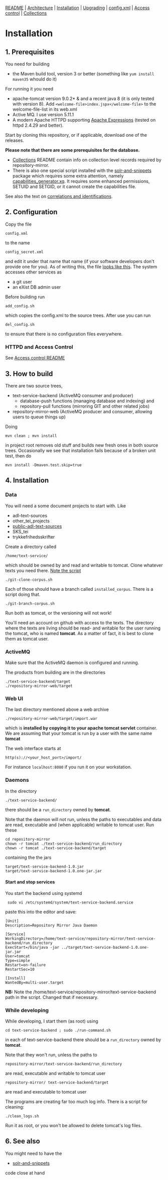 [README](README.md) | [Architecture](ARCHITECTURE.md) | [Installation](INSTALL.md) | [Upgrading](UPGRADE.md) | [config.xml](CONFIG.md) | [Access control](./htaccess/README.md) | [Collections](./collections/README.md)

# Installation


## 1. Prerequisites

You need for building

* the Maven build tool, version 3 or better (something like ```yum install maven35``` whould do it)

For running it you need

* apache-tomcat version 9.0.2* & and a recent java 8 (it is only tested with version 8). Add ```<welcome-file>index.jspx</welcome-file>``` to the welcome-file-list in its web.xml
* Active MQ. I use version 5.11.1
* A modern Apache HTTPD supporting [Apache Expressions](https://httpd.apache.org/docs/2.4/expr.html) (tested on httpd 2.4.29 and better).

Start by cloning this repository, or if applicable, download one of the releases.

**Please note that there are some prerequisites for the database.**

* [Collections](./collections/README.md) README contain info on collection level records required by repository-mirror. 
* There is also one special script installed with the [solr-and-snippets](https://github.com/Det-Kongelige-Bibliotek/solr-and-snippets) package which requires some extra attention, namely [capabilities_generator.xq](https://github.com/Det-Kongelige-Bibliotek/solr-and-snippets/blob/master/exporters/common/capabilities_generator.xq). It requires some enhanced permissions, SETUID and SETGID, or it cannot create the capabilities file.

See also the text on [correlations and identifications](https://github.com/Det-Kongelige-Bibliotek/solr-and-snippets/blob/master/correlations-and-identifications.md#correlations).



## 2. Configuration

Copy the file

```
config.xml
```

to the name

```
config_secret.xml
```

and edit it under that name that name (if your software developers
don't provide one for you). As of writing this, the file [looks like
this](CONFIG.md). The system accesses other services as

* a git user
* an eXist DB admin user

Before building run 

```
add_config.sh
```

which copies the config.xml to the source trees. After use you can run 

```
del_config.sh
```

to ensure that there is no configuration files everywhere.

### HTTPD and Access Control

See [Access control README](htaccess/README.md)

## 3. How to build

There are two source trees,

* text-service-backend (ActiveMQ consumer and producer)
     * database-push functions (managing database and indexing) and
	 * repository-pull functions (mirroring GIT and other related jobs)
* repository-mirror-web (ActiveMQ producer and consumer, allowing users to queue things up)

Doing

```
mvn clean ; mvn install
```

in project root removes old stuff and builds new fresh ones in both
source trees. Occasionally we see that installation fails
because of a broken unit test, then do

```
mvn install -Dmaven.test.skip=true
```

## 4. Installation

### Data

You will need a some document projects to start with. Like

* adl-text-sources
* other_tei_projects
* [public-adl-text-sources](https://github.com/Det-Kongelige-Bibliotek/public-adl-text-sources)
* SKS_tei
* trykkefrihedsskrifter

Create a directory called

```
/home/text-service/
```

which should be owned by and read and writable to tomcat. Clone
whatever texts you need there. [Note the script](./git-clone-corpus.sh)

```
./git-clone-corpus.sh
```

Each of those should have a branch called ```installed_corpus```. There is a script doing that.

```
./git-branch-corpus.sh
```

Run both as tomcat, or the versioning will not work!

You'll need an account on github with access to the texts. The
directory where the texts are living should be read- and writable for
the user running the tomcat, who is named __tomcat__. As a matter of
fact, it is best to clone them as tomcat user.

### ActiveMQ

Make sure that the ActiveMQ daemon is configured and running. 

The products from building are in the directories

```
./text-service-backend/target
./repository-mirror-web/target
```

### Web UI

The last directory mentioned above a web archive

```
./repository-mirror-web/target/import.war
```

which is **installed by copying it to your apache tomcat servlet**
container. We are assuming that your tomcat is run by a user with the
same name __tomcat__

The web interface starts at 

```
http(s)://<your_host_port>/import/
```

For instance ```localhost:8080``` if you run it on your workstation.

### Daemons

In the directory

```
./text-service-backend/
```

there should be a ```run_directory``` owned by __tomcat__.

Note that the daemon will not run, unless the paths to executables
and data are read, executable and (when applicable) writable to tomcat
user. Run these

```
cd repository-mirror
chown -r tomcat ./text-service-backend/run_directory
chown -r tomcat ./text-service-backend/target
```

containing the the jars

```
target/text-service-backend-1.0.jar
target/text-service-backend-1.0.one-jar.jar
```
#### Start and stop services

You start the backend using systemd

```
 sudo vi /etc/systemd/system/text-service-backend.service

```

paste this into the editor and save:

```
[Unit]
Description=Repository Mirror Java Daemon

[Service]
WorkingDirectory=/home/text-service/repository-mirror/text-service-backend/run_directory
ExecStart=/bin/java -jar ../target/text-service-backend-1.0.one-jar.jar
User=tomcat
Type=simple
Restart=on-failure
RestartSec=10

[Install]
WantedBy=multi-user.target
```

__NB:__ Note the /home/text-service/repository-mirror/text-service-backend path in the script. Changed that if necessary.



### While developing

While developing, I start them (as root) using

```
cd text-service-backend ; sudo ./run-command.sh
```

in each of text-service-backend there should be a ```run_directory``` owned by __tomcat__.

Note that they won't run, unless the paths to 

```
repository-mirror/text-service-backend/run_directory

```
are read, executable and writable to tomcat user

```
repository-mirror/ text-service-backend/target

```
are read and executable to tomcat user

The programs are creating far too much log info. There is a script for cleaning:

```
./clean_logs.sh
```

Run it as root, or you won't be allowed to delete tomcat's log files.


## 6. See also

You might need to have the 

* [solr-and-snippets](https://github.com/Det-Kongelige-Bibliotek/solr-and-snippets)

code close at hand
